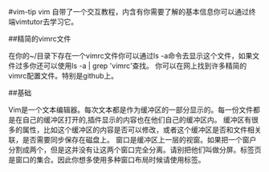 #vim-tip
 vim 自带了一个交互教程，内含有你需要了解的基本信息你可以通过终端vimtutor去学习它。

##精简的vimrc文件

在你的~/目录下存在一个vimrc文件你可以通过ls -a命令去显示这个文件，如果文件过多你还可以使用ls -a | grep 'vimrc'查找。
你可以在网上找到许多精简的vimrc配置文件。特别是github上。

##基础

Vim是一个文本编辑器。每次文本都是作为缓冲区的一部分显示的。每一份文件都是在自己的缓冲区打开的,插件显示的内容也在他们自己的缓冲区内。
缓冲区有很多的属性，比如这个缓冲区的内容是否可以修改，或者这个缓冲区是否和文件相关联，是否需要同步保存在磁盘上。
窗口是缓冲区上一层的视窗。如果把一个窗户分割成两个，但是这并没有让这两个窗口完全分离。请别把他们叫做分屏。标签页是窗口的集合。因此你想多使用多种窗口布局时候请使用标签。


